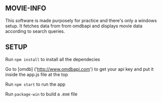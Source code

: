 ## MOVIE-INFO
This software is made purposely for practice and there's only a windows setup.
It fetches data from from omdbapi and displays movie data according to search queries.

## SETUP
Run ``` npm install ``` to install all the dependecies

Go to [omdb] ('http://www.omdbapi.com') to get your api key and put it inside the app.js file at the top

Run ``` npm start ``` to run the app

Run ``` package-win ``` to build a .exe file